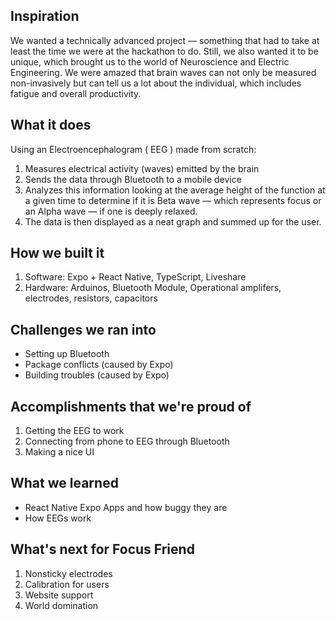 ## Inspiration
We wanted a technically advanced project — something that had to take at least the time we were at the hackathon to do. Still, we also wanted it to be unique, which brought us to the world of Neuroscience and Electric Engineering.   We were amazed that brain waves can not only be measured non-invasively but can tell us a lot about the individual, which includes fatigue and overall productivity.

## What it does
Using an Electroencephalogram ( EEG ) made from scratch:
1. Measures electrical activity (waves) emitted by the brain
2. Sends the data through Bluetooth to a mobile device
3. Analyzes this information looking at the average height of the function at a given time to determine if it is Beta wave — which represents focus or an Alpha wave — if one is deeply relaxed.  
4. The data is then displayed as a neat graph and summed up for the user.

## How we built it
1. Software: Expo + React Native, TypeScript, Liveshare
2. Hardware: Arduinos, Bluetooth Module, Operational amplifers, electrodes, resistors, capacitors

## Challenges we ran into
- Setting up Bluetooth
- Package conflicts (caused by Expo)
- Building troubles (caused by Expo)

## Accomplishments that we're proud of
1. Getting the EEG to work
2. Connecting from phone to EEG through Bluetooth
3. Making a nice UI

## What we learned
- React Native Expo Apps and how buggy they are 
- How EEGs work

## What's next for Focus Friend
1. Nonsticky electrodes
2. Calibration for users
3. Website support
4. World domination
